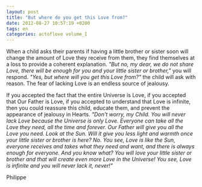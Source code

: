 ```yaml
---
layout: post
title: "But where do you get this Love from?"
date: 2012-08-27 10:57:19 +0200
tags: en
categories: actoflove volume_I
---
```

When a child asks their parents if having a little brother or sister soon will change the amount of Love they receive from them, they find themselves at a loss to provide a coherent explanation. *"But no, my dear, we do not share Love, there will be enough for you and your little sister or brother,"* you will respond. *"Yes, but where will you get this Love from?"* the child will ask with reason. The fear of lacking Love is an endless source of jealousy.

If you accepted the fact that the entire Universe is Love, if you accepted that Our Father is Love, if you accepted to understand that Love is infinite, then you could reassure this child, educate them, and prevent the appearance of jealousy in Hearts. *"Don't worry, my Child. You will never lack Love because the Universe is only Love. Everyone can take all the Love they need, all the time and forever. Our Father will give you all the Love you need. Look at the Sun. Will it give you less light and warmth once your little sister or brother is here? No. You see, Love is like the Sun, everyone receives and takes what they need and want, and there is always enough for everyone. And you know what? You will love your little sister or brother and that will create even more Love in the Universe! You see, Love is infinite and you will never lack it, never!"*

Philippe

<!-- This work is licensed under a Creative Commons Attribution-NonCommercial 4.0 International License. -->
